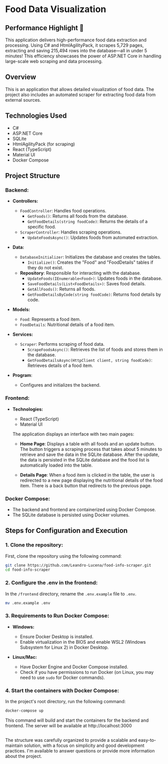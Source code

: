 # Food Data Visualization

## Performance Highlight 🚀

This application delivers high-performance food data extraction and processing. Using C# and HtmlAgilityPack, it scrapes 5,729 pages, extracting and saving 215,494 rows into the database—all in under 5 minutes! This efficiency showcases the power of ASP.NET Core in handling large-scale web scraping and data processing.

## Overview

This is an application that allows detailed visualization of food data. The project also includes an automated scraper for extracting food data from external sources.

## Technologies Used

- C#
- ASP.NET Core
- SQLite
- HtmlAgilityPack (for scraping)
- React (TypeScript)
- Material UI
- Docker Compose

## Project Structure

### Backend:

- **Controllers:**

  - `FoodController`: Handles food operations.
    - `GetFoods()`: Returns all foods from the database.
    - `GetFoodDetails(string foodCode)`: Returns the details of a specific food.
  - `ScraperController`: Handles scraping operations.
    - `UpdateFoodsAsync()`: Updates foods from automated extraction.

- **Data:**

  - `DatabaseInitializer`: Initializes the database and creates the tables.
    - `Initialize()`: Creates the "Food" and "FoodDetails" tables if they do not exist.
  - **Repository**: Responsible for interacting with the database.
    - `UpdateFoods(IEnumerable<Food>)`: Updates foods in the database.
    - `SaveFoodDetails(List<FoodDetails>)`: Saves food details.
    - `GetAllFoods()`: Returns all foods.
    - `GetFoodDetailsByCode(string foodCode)`: Returns food details by code.

- **Models:**

  - `Food`: Represents a food item.
  - `FoodDetails`: Nutritional details of a food item.

- **Services:**

  - `Scraper`: Performs scraping of food data.
    - `ScrapeFoodsAsync()`: Retrieves the list of foods and stores them in the database.
    - `GetFoodDetailsAsync(HttpClient client, string foodCode)`: Retrieves details of a food item.

- **Program**:
  - Configures and initializes the backend.

### Frontend:

- **Technologies:**

  - React (TypeScript)
  - Material UI

  The application displays an interface with two main pages:

  - **Home Page**: Displays a table with all foods and an update button. The button triggers a scraping process that takes about 5 minutes to retrieve and save the data in the SQLite database. After the update, the data is persisted in the SQLite database and the food list is automatically loaded into the table.

  - **Details Page**: When a food item is clicked in the table, the user is redirected to a new page displaying the nutritional details of the food item. There is a back button that redirects to the previous page.

### Docker Compose:

- The backend and frontend are containerized using Docker Compose.
- The SQLite database is persisted using Docker volumes.

## Steps for Configuration and Execution

### 1. Clone the repository:

First, clone the repository using the following command:

```bash
git clone https://github.com/Leandro-Lucena/food-info-scraper.git
cd food-info-scraper
```

### 2. Configure the .env in the frontend:

In the `/frontend` directory, rename the `.env.example` file to `.env`.

```bash
mv .env.example .env
```

### 3. Requirements to Run Docker Compose:

- **Windows:**

  - Ensure Docker Desktop is installed.
  - Enable virtualization in the BIOS and enable WSL2 (Windows Subsystem for Linux 2) in Docker Desktop.

- **Linux/Mac:**
  - Have Docker Engine and Docker Compose installed.
  - Check if you have permissions to run Docker (on Linux, you may need to use `sudo` for Docker commands).

### 4. Start the containers with Docker Compose:

In the project's root directory, run the following command:

```bash
docker-compose up
```

This command will build and start the containers for the backend and frontend. The server will be available at http://localhost:3000

##

The structure was carefully organized to provide a scalable and easy-to-maintain solution, with a focus on simplicity and good development practices. I'm available to answer questions or provide more information about the project.
